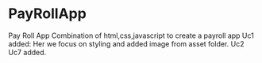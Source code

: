 # PayRollApp
Pay Roll App
Combination of html,css,javascript to create a payroll app
Uc1 added: Her we focus on styling and added image from asset folder.
Uc2
Uc7 added.

